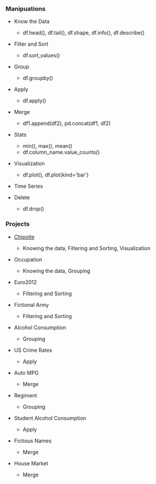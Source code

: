 ### Manipuations
- Know the Data
  * df.head(), df.tail(), df.shape, df.info(), df.describe()

- Filter and Sort
  * df.sort_values()

- Group
  * df.groupby()

- Apply
  * df.apply()

- Merge
  * df1.append(df2), pd.concat(df1, df2)

- Stats
  * min(), max(), mean()
  * df.column_name.value_counts()

- Visualization
  * df.plot(), df.plot(kind='bar')

- Time Series

- Delete
  * df.drop()

### Projects
- [Chipotle](https://github.com/lijing0913/Real-World-Data-Manipulation-in-Pandas/blob/main/Chipotle.ipynb)
  * Knowing the data, Filtering and Sorting, Visualization

- Occupation
  * Knowing the data, Grouping

- Euro2012
  * Filtering and Sorting

- Fictional Army
  * Filtering and Sorting

- Alcohol Consumption
  * Grouping

- US Crime Rates
  * Apply

- Auto MPG
  * Merge

- Regiment
  * Grouping

- Student Alcohol Consumption
  * Apply

- Fictious Names
  * Merge

- House Market
  * Merge
